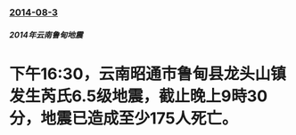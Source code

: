 ### [2014-08-3](/news/2014/08/3/index.md)

##### 2014年云南鲁甸地震
# 下午16:30，云南昭通市鲁甸县龙头山镇发生芮氏6.5级地震，截止晚上9時30分，地震已造成至少175人死亡。



